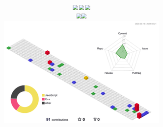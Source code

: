 <div style="display: flex; flex-direction: column; align-items: center;">
    <div>
        <img src="https://img.shields.io/badge/React-007396?style=flat&logo=React&logoColor=white" />
        <img src="https://img.shields.io/badge/HTML5-E34F26?style=flat&logo=HTML5&logoColor=white" />
        <img src="https://img.shields.io/badge/CSS3-1572B6?style=flat&logo=CSS3&logoColor=white" />
    </div>
    <div style="display: flex; flex-direction: row; align-items: center;">
        <img src="https://github-readme-stats.vercel.app/api/top-langs/?username=seunghun-5945&layout=compact&theme=tokyonight"><br><br>
        <img src="https://github-readme-stats.vercel.app/api?username=seunghun-5945&show_icons=true&theme=tokyonight">
    </div>
    <img src="./profile-3d-contrib/profile-gitblock.svg" alt="3D Profile">
</div>
